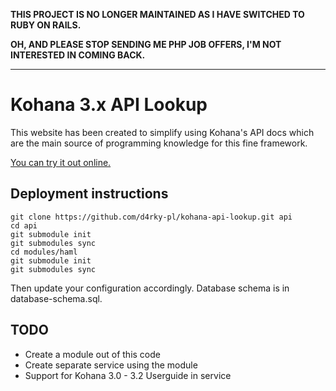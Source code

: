 **THIS PROJECT IS NO LONGER MAINTAINED AS I HAVE SWITCHED TO RUBY ON RAILS.**

**OH, AND PLEASE STOP SENDING ME PHP JOB OFFERS, I'M NOT INTERESTED IN COMING BACK.**

---

Kohana 3.x API Lookup
=====================
This website has been created to simplify using Kohana's API docs which are the main source of programming knowledge for this fine framework.

[You can try it out online.](http://kohana.nerdblog.pl/api/)

Deployment instructions
-----------------------

    git clone https://github.com/d4rky-pl/kohana-api-lookup.git api
    cd api
    git submodule init
    git submodules sync
    cd modules/haml
    git submodule init
    git submodules sync

Then update your configuration accordingly. Database schema is in database-schema.sql.

TODO
----

- Create a module out of this code
- Create separate service using the module
- Support for Kohana 3.0 - 3.2 Userguide in service
